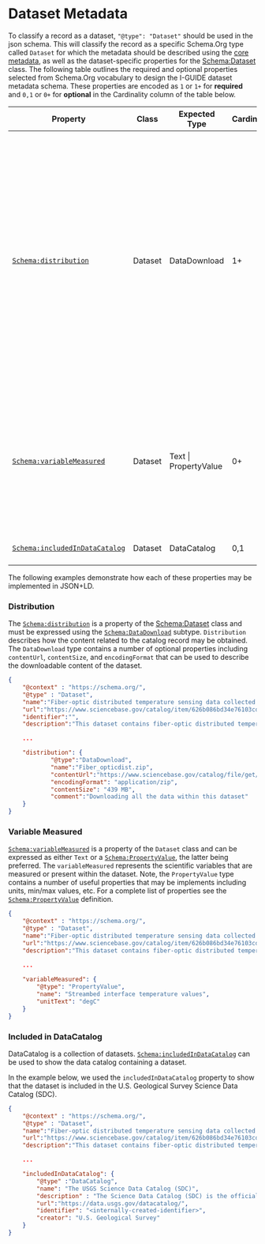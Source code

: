# Dataset Metadata

To classify a record as a dataset, `"@type": "Dataset"` should be used in the json schema. This will classify the record as a specific Schema.Org type called `Dataset` for which the metadata should be described using the [core metadata](https://github.com/I-GUIDE/data-catalog/blob/main/schema/core.md), as well as the dataset-specific properties for the [Schema:Dataset](https://schema.org/Dataset) class. The following table outlines the required and optional properties selected from Schema.Org vocabulary to design the I-GUIDE dataset metadata schema. These properties are encoded as `1` or `1+` 
for **required** and `0,1` or `0+` for **optional** in the Cardinality column of the table below. 

|Property|Class|Expected Type|Cardinality|Description|
|---|---|---|---|---|
|[`Schema:distribution`](https://schema.org/distribution)| Dataset| DataDownload | 1+ | A downloadable form of this dataset, at a specific location, in a specific format. This property can be repeated if different variations are available. There is no expectation that different downloadable distributions must contain exactly equivalent information (see also DCAT on this point). Different distributions might include or exclude different subsets of the entire dataset, for example.|
|[`Schema:variableMeasured`](https://schema.org/variableMeasured)| Dataset | Text \| PropertyValue | 0+| The variableMeasured property can indicate (repeated as necessary) the variables that are measured in some dataset, either described as text or as pairs of identifier and description using PropertyValue. |
|[`Schema:includedInDataCatalog`](https://schema.org/includedInDataCatalog)| Dataset | DataCatalog | 0,1 | A data catalog which contains this dataset. |

The following examples demonstrate how each of these properties may
be implemented in JSON+LD. 

### Distribution

The [`Schema:distribution`](https://schema.org/distribution) is a property of the [Schema:Dataset](https://schema.org/Dataset) class and must be expressed using the [`Schema:DataDownload`](https://schema.org/DataDownload) subtype. `Distribution` describes how the content related to the catalog record may be obtained. The `DataDownload` type contains a number of optional properties including `contentUrl`, `contentSize`, and `encodingFormat` that can be used to describe the downloadable content of the dataset.

``` json
{
    "@context" : "https://schema.org/",
    "@type" : "Dataset",
    "name":"Fiber-optic distributed temperature sensing data collected in mine-impacted streams near Silverton, Colorado in September 2019 and 2021 (ver. 2.0, May 2022)",
    "url":"https://www.sciencebase.gov/catalog/item/626b086bd34e76103cd183c5",
    "identifier":"",
    "description":"This dataset contains fiber-optic distributed temperature sensing (FO-DTS) data collected along the streambed interface of two streams named Cement Creek and California Gulch Creek, as well as the Animas River, located near Silverton Colorado. ",

    ...

    "distribution": {
            "@type":"DataDownload",
            "name":"Fiber_opticdist.zip",
            "contentUrl":"https://www.sciencebase.gov/catalog/file/get/626b086bd34e76103cd183c5",
            "encodingFormat": "application/zip",
            "contentSize": "439 MB",
            "comment":"Downloading all the data within this dataset"
    }
}
```

### Variable Measured

[`Schema:variableMeasured`](https://schema.org/variableMeasured) is a property of the `Dataset` class and can be expressed as either `Text` or a [`Schema:PropertyValue`](https://schema.org/PropertyValue), the latter being preferred. The `variableMeasured` represents the scientific variables that are measured or present within the dataset. Note, the `PropertyValue` type contains a number of useful properties that may be implements including units, min/max values, etc. For a complete list of properties see the [`Schema:PropertyValue`](https://schema.org/PropertyValue) definition.

``` json
{
    "@context" : "https://schema.org/",
    "@type" : "Dataset",
    "name":"Fiber-optic distributed temperature sensing data collected in mine-impacted streams near Silverton, Colorado in September 2019 and 2021 (ver. 2.0, May 2022)",
    "url":"https://www.sciencebase.gov/catalog/item/626b086bd34e76103cd183c5",
    "description":"This dataset contains fiber-optic distributed temperature sensing (FO-DTS) data collected along the streambed interface of two streams named Cement Creek and California Gulch Creek, as well as the Animas River, located near Silverton Colorado. ",

    ...
       
    "variableMeasured": {
        "@type": "PropertyValue",
        "name": "Streambed interface temperature values",
        "unitText": "degC"
    }
}
```

### Included in DataCatalog

DataCatalog is a collection of datasets. [`Schema:includedInDataCatalog`](https://schema.org/includedInDataCatalog) can be used to show the data catalog containing a dataset. 

In the example below, we used the `includedInDataCatalog` property to show that the dataset is included in the U.S. Geological Survey Science Data Catalog (SDC). 


``` json
{
    "@context" : "https://schema.org/",
    "@type" : "Dataset",
    "name":"Fiber-optic distributed temperature sensing data collected in mine-impacted streams near Silverton, Colorado in September 2019 and 2021 (ver. 2.0, May 2022)",
    "url":"https://www.sciencebase.gov/catalog/item/626b086bd34e76103cd183c5",
    "description":"This dataset contains fiber-optic distributed temperature sensing (FO-DTS) data collected along the streambed interface of two streams named Cement Creek and California Gulch Creek, as well as the Animas River, located near Silverton Colorado. ",

    ...

    "includedInDataCatalog": {
        "@type" :"DataCatalog",
        "name": "The USGS Science Data Catalog (SDC)",
        "description" : "The Science Data Catalog (SDC) is the official public and searchable index that aggregates descriptions of all public research data that have been published by the USGS.",
        "url":"https://data.usgs.gov/datacatalog/",
        "identifier": "<internally-created-identifier>",
        "creator": "U.S. Geological Survey"
    } 
}
```
